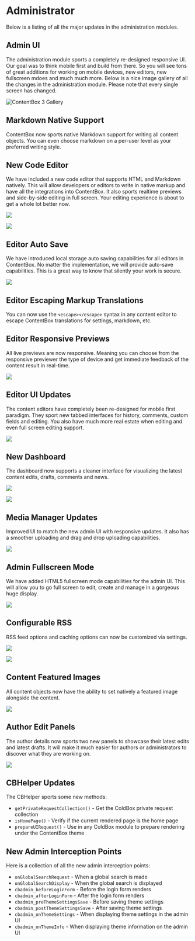 # Administrator

Below is a listing of all the major updates in the administration modules.

## Admin UI

The administration module sports a completely re-designed responsive UI. Our goal was to think mobile first and build from there. So you will see tons of great additions for working on mobile devices, new editors, new fullscreen mdoes and much much more. Below is a nice image gallery of all the changes in the administration module. Please note that every single screen has changed.

![ContentBox 3 Gallery](https://farm8.staticflickr.com/7365/26985570222_f377c7f69c_z.jpg)

## Markdown Native Support

ContentBox now sports native Markdown support for writing all content objects. You can even choose markdown on a per-user level as your preferred writing style.

## New Code Editor

We have included a new code editor that supports HTML and Markdown natively. This will allow developers or editors to write in native markup and have all the integrations into ContentBox. It also sports realtime previews and side-by-side editing in full screen. Your editing experience is about to get a whole lot better now.

![](../../../.gitbook/assets/code_editor.png)

![](../../../.gitbook/assets/editor_sidebyside.png)

## Editor Auto Save

We have introduced local storage auto saving capabilities for all editors in ContentBox. No matter the implementation, we will provide auto-save capabilities. This is a great way to know that silently your work is secure.

![](../../../.gitbook/assets/editor_autosave.png)

## Editor Escaping Markup Translations

You can now use the `<escape></escape>` syntax in any content editor to escape ContentBox translations for settings, markdown, etc.

## Editor Responsive Previews

All live previews are now responsive. Meaning you can choose from the responsive previewer the type of device and get immediate feedback of the content result in real-time.

![](../../../.gitbook/assets/responsive_previews.png)

## Editor UI Updates

The content editors have completely been re-designed for mobile first paradigm. They sport new tabbed interfaces for history, comments, custom fields and editing. You also have much more real estate when editing and even full screen editing support.

![](../../../.gitbook/assets/editor_tabs.png)

## New Dashboard

The dashboard now supports a cleaner interface for visualizing the latest content edits, drafts, comments and news.

![](../../../.gitbook/assets/dashboard_tabs.png)

![](../../../.gitbook/assets/dashboard_latest.png)

## Media Manager Updates

Improved UI to match the new admin UI with responsive updates. It also has a smoother uploading and drag and drop uploading capabilities.

![](../../../.gitbook/assets/mediamanager.png)

## Admin Fullscreen Mode

We have added HTML5 fullscreen mode capabilities for the admin UI. This will allow you to go full screen to edit, create and manage in a gorgeous huge display.

![](../../../.gitbook/assets/admin_topactions.png)

## Configurable RSS

RSS feed options and caching options can now be customized via settings.

![](../../../.gitbook/assets/rss_options.png)

![](../../../.gitbook/assets/rss_caching.png)

## Content Featured Images

All content objects now have the ability to set natively a featured image alongside the content.

![](../../../.gitbook/assets/featured_image.png)

## Author Edit Panels

The author details now sports two new panels to showcase their latest edits and latest drafts. It will make it much easier for authors or administrators to discover what they are working on.

![](../../../.gitbook/assets/author_tabs.png)

## CBHelper Updates

The CBHelper sports some new methods:

* `getPrivateRequestCollection()` - Get the ColdBox private request collection
* `isHomePage()` - Verify if the current rendered page is the home page
* `prepareUIRequest()` - Use in any ColdBox module to prepare rendering under the ContentBox theme

## New Admin Interception Points

Here is a collection of all the new admin interception points:

* `onGlobalSearchRequest` - When a global search is made
* `onGlobalSearchDisplay` - When the global search is displayed
* `cbadmin_beforeLoginForm` - Before the login form renders
* `cbadmin_afterLoginForm` - After the login form renders
* `cbadmin_preThemeSettingsSave` - Before saving theme settings
* `cbadmin_postThemeSettingsSave` - After saving theme settings
* `cbadmin_onThemeSettings` - When displaying theme settings in the admin UI
* `cbadmin_onThemeInfo` - When displaying theme information on the admin UI

